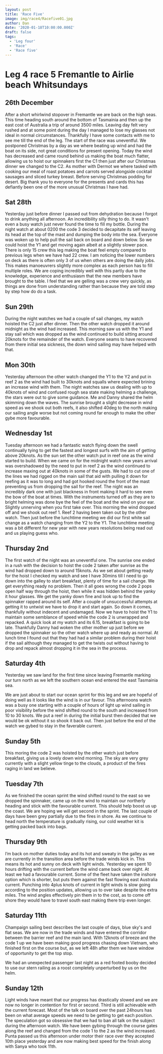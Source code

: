 ```yaml
---
layout: post
title: 'Race Five'
image: img/race4/Racefive01.jpg
author: Dan
date: '2020-01-18T10:00:00.000Z'
draft: false
tags:
  - 'Leg four'
  - 'Race'
  - 'Race five'
---
```


# Leg 4 race 5 Fremantle to Airlie beach Whitsundays

## 26th December

After a short whirlwind stopover in Fremantle we are back on the high seas. This time heading south around the bottom of Tasmainia and then up the east cost of Australia a trip of around 3500 miles. Leaving day felt very rushed and at some point during the day I managed to lose my glasses not ideal in normal circumstances. Thankfully I have some contacts with me to see me till the end of the leg. The start of the race was uneventful. We postponed Christmas by a day as we where beating up wind and had the boat on its side, not great conditions for present opening. Today the wind has decreased and came round behind us making the boat much flatter, allowing us to hoist our spinnakers first the C1 then just after our Christmas dinner we changed to the C2. As mother with Dermot we where tasked with cooking our meal of roast potatoes and carrots served alongside cocktail sausages and sliced turkey breast. Before serving Christmas podding for desert. Big thank you to everyone for the presents and cards this has defiantly been one of the more unusual  Christmas I have had.


## Sat 28th

Yesterday just before dinner I passed out from dehydration because I forgot to drink anything all afternoon. An incredibility silly thing to do. It wasn't even a busy watch just never found the time to fill my bottle. During the night watch at about 0200 the code 3 decided to decapitate its self leaving its head at the top of the mast and dumping the body into the sea. Everyone was woken up to help pull the sail back on board and down below. So we could hoist the Y1 and get moving again albeit at a slightly slower pace. There is only 15 crew this leg making the boat feel empty compared to previous legs when we have had 22 crew. I am noticing the lower numbers on deck as there is often only 3 of us when others are doing the daily jobs. This makes manoeuvrers slightly more complex as each person has to fill multiple roles. We are coping incredibly well with this partly due to the knowledge, experience and enthusiasm that the new members have brought to the table. I feel that we are gelling was a crew very quickly, as things are done from understanding rather than because they are told step by step how do do a task.

## Sun 29th

During the night watches we had a couple of sail changes, my watch hoisted the C2 just after dinner. Then the other watch dropped it around midnight as the wind had increased. This morning saw us with the Y1 and stay sail which was dropped as the wind continued to build sitting around 20knots for the remainder of the watch. Everyone seams to have recovered from there initial sea sickness, the down wind sailing may have helped with that. 

## Mon 30th

Yesterday afternoon the other watch changed the Y1 to the Y2 and put in reef 2 as the wind had built to 30knots and squalls where expected brining an increase wind with them. The night watches saw us dealing with up to 40knots of wind and confused rough sea state making helming a challenge, the stars were out to give some guidance. Me and Danny shared the helm skimming down the waves. The sunrise brought a slight decrease in wind speed as we shook out both reefs, it also shifted 40deg to the north making our sailing angle worse but not coming round far enough to make the other gybe more favourable. 

## Wednesday 1st

Tuesday afternoon we had a fantastic watch flying down the swell continually tying to get the fastest and longest surfs with the aim of getting above 20knots. As the sun set the other watch put in reef one as the wind started to build. When we came on for the midnight watch new years arrival was overshadowed by the need to put in reef 2 as the wind continued to increase maxing out at 40knots in some of the gusts. We had to cut one of the lines we had rigged on the main sail that aid with pulling it down for reefing as it was to long and had got hooked round the front of the mast preventing us from dropping the sail for the reef. The night was an incredibly dark one with just blackness in front making it hard to see even the bow of the boat at times. With the instruments turned off as they are to bright helming was done bye the feel of the boat and the wind on your ear. Slightly unnerving when you first take over. This morning the wind dropped off and we shook out reef 1. Reef 2 having been taken out by the other watch. Then just before the lunchtime meeting we did our first white sail change as a watch changing from the Y2 to the Y1. The lunchtime meeting was a bit different for new year with new years resolutions being read out and us playing guess who. 

## Thursday 2nd 

The first watch of the night was an uneventful one. The sunrise one ended in a rush with the decision to hoist the code 2 taken after sunrise as the wind had dropped down to around 15knots. As we set about getting ready for the hoist I checked my watch and see I have 30mins till I need to go down into the galley to start breakfast, plenty of time for a sail change. We get everything ready no problem. Then it all goes wrong the code 2 pops open half way through the hoist, then while it was hidden behind the yanky it hour glasses. We get the yanky down fine and look up to find the spinnaker rapped around its self. After a couple of unsuccessful attempts at getting it to untwist we have to drop it and start again. So down it comes, thankfully without indecent and undamaged. Now we have to hoist the Y1 to maintain some semblance of speed while the code 2 is unwrapped and repacked. A quick look at my watch and its 6.15, breakfast is going to be late. Thankfully Danny had woken the other mother up just before we dropped the spinnaker so the other watch where up and ready as normal. At lunch time I found out that they had had a similar problem during their hoist if the sail although they managed to get the twists out without having to drop and repack almost dropping it in the sea in the process. 

## Saturday 4th 

Yesterday we saw land for the first time since leaving Fremantle marking our turn north as we left the southern ocean end entered the east Tasmainia sea. 

We are just about to start our ocean sprint for this leg and we are hopeful of doing well as it looks like the wind is in our favour. This afternoons watch was a busy one starting with a couple of hours of light up wind sailing in poor visibility before the wind shifted round to the south and increased from 10 to 30 knots. We put a reef in during the initial burst then decided that we would be ok without it so shook it back out. Then just before the end of the watch we gybed to stay in the faverable current.

## Sunday 5th 

This moring the code 2 was hoisted by the other watch just before breakfast, giving us a lovely down wind morning. The sky are very grey currently with a slight yellow tinge to the clouds, a product of the fires raging in land we believe.



## Tuesday 7th

As we finished the ocean sprint the wind shifted round to the east so we dropped the spinnaker, came up on the wind to maintain our northerly heading and stick with the favourable current. This should help boost us up the coast. We are hoping we will get second in the sprint. The last couple of days have been grey partially due to the fires in shore. As we continue to head north the temperature is gradually rising, our cold weather kit is getting packed back into bags. 

## Thursday 9th

I’m back on mother duties today and its hot and sweaty in the galley as we are currently in the transition area before the trade winds kick in. This means its hot and sunny on deck with light winds. Yesterday we spent 10 hours drifting with the current before the wind came back over night. At least we had a favourable current. Some of the fleet have taken the inshore option which is shorter, but puts them against the fast flowing east Australia current. Punching into 4plus knots of current in light winds is slow going according to the position updates, allowing us to over take despite the extra miles. The wind angles effectively pin them in to the cost, as to come off shore they would have to travel south east making there trip even longer. 

## Saturday 11th

Champaign sailing best describes the last couple of days, blue sky's and flat seas. We are now in the trade winds and have entered the corridor between the barrier reef and the main land. With 12knots of breeze and the code 1 up we have been making good progress chasing down Vietnam, who finished first on the course but, as we left 48h after them we have window of opportunity to get the top stop.

We had an unexpected passenger last night as a red footed booby decided to use our stern railing as a roost completely unperturbed by us on the helm.

## Sunday 12th 

Light winds have meant that our progress has drastically slowed and we are now no longer in contention for first or second. Third is still achievable with the current forecast. Most of the talk on board over the past 24hours has been on what average speeds we need to be getting to get each position. The speculation got so obsessive that we had to ban all talk on the subject during the afternoon watch. 
We have been gybing through the course gates along the reef and changed from the code 1 to the 2 as the wind increased. 
Punta passed us this afternoon under motor their race over they accepted 10th place yesterday and are now making best speed for the finish along with Sanya who took 11th.

